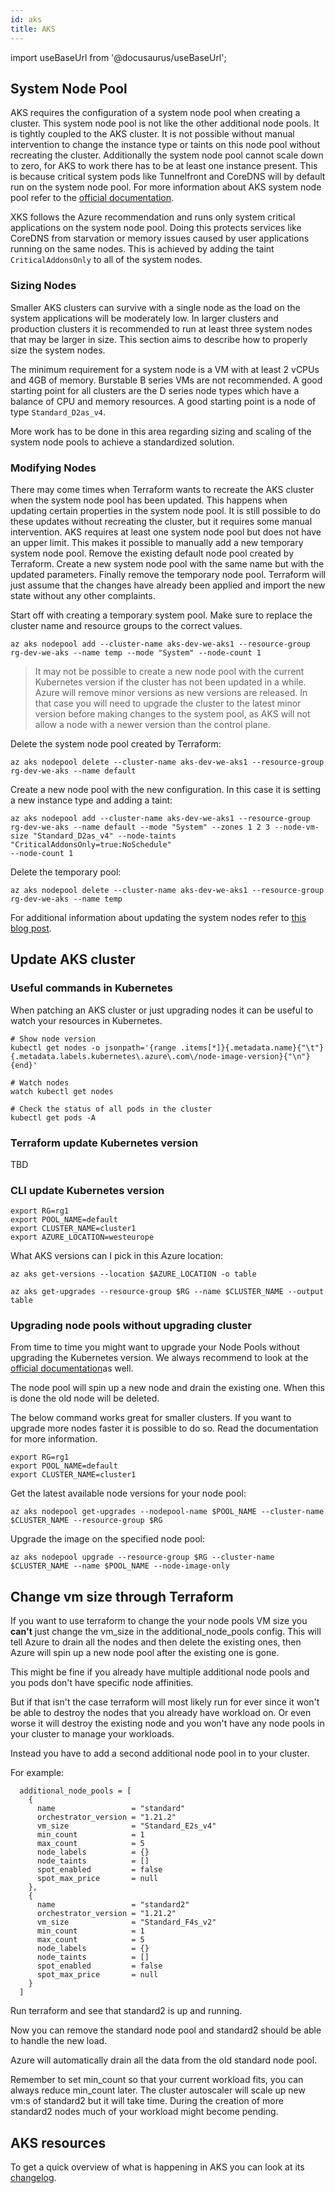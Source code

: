 ```yaml
---
id: aks
title: AKS
---
```


import useBaseUrl from '@docusaurus/useBaseUrl';

## System Node Pool

AKS requires the configuration of a system node pool when creating a cluster. This system node pool is not like the other additional node pools. It is tightly coupled to the AKS cluster. It is not
possible without manual intervention to change the instance type or taints on this node pool without recreating the cluster. Additionally the system node pool cannot scale down to zero, for AKS to
work there has to be at least one instance present. This is because critical system pods like Tunnelfront and CoreDNS will by default run on the system node pool. For more information about AKS
system node pool refer to the [official documentation](https://docs.microsoft.com/en-us/azure/aks/use-system-pools#system-and-user-node-pools).

XKS follows the Azure recommendation and runs only system critical applications on the system node pool. Doing this protects services like CoreDNS from starvation or memory issues caused by user
applications running on the same nodes. This is achieved by adding the taint `CriticalAddonsOnly` to all of the system nodes.

### Sizing Nodes

Smaller AKS clusters can survive with a single node as the load on the system applications will be moderately low. In larger clusters and production clusters it is recommended to run at least three
system nodes that may be larger in size. This section aims to describe how to properly size the system nodes.

The minimum requirement for a system node is a VM with at least 2 vCPUs and 4GB of memory. Burstable B series VMs are not recommended. A good starting point for all clusters are the D series node
types which have a balance of CPU and memory resources. A good starting point is a node of type `Standard_D2as_v4`.

More work has to be done in this area regarding sizing and scaling of the system node pools to achieve a standardized solution.

### Modifying Nodes

There may come times when Terraform wants to recreate the AKS cluster when the system node pool has been updated. This happens when updating certain properties in the system node pool. It is still
possible to do these updates without recreating the cluster, but it requires some manual intervention. AKS requires at least one system node pool but does not have an upper limit. This makes it
possible to manually add a new temporary system node pool. Remove the existing default node pool created by Terraform. Create a new system node pool with the same name but with the updated parameters.
Finally remove the temporary node pool. Terraform will just assume that the changes have already been applied and import the new state without any other complaints.

Start off with creating a temporary system pool. Make sure to replace the cluster name and resource groups to the correct values.

```shell
az aks nodepool add --cluster-name aks-dev-we-aks1 --resource-group rg-dev-we-aks --name temp --mode "System" --node-count 1
```

> It may not be possible to create a new node pool with the current Kubernetes version if the cluster has not been updated in a while. Azure will remove minor versions as new versions are released. In
> that case you will need to upgrade the cluster to the latest minor version before making changes to the system pool, as AKS will not allow a node with a newer version than the control plane.

Delete the system node pool created by Terraform:

```shell
az aks nodepool delete --cluster-name aks-dev-we-aks1 --resource-group rg-dev-we-aks --name default
```

Create a new node pool with the new configuration. In this case it is setting a new instance type and adding a taint:

```shell
az aks nodepool add --cluster-name aks-dev-we-aks1 --resource-group rg-dev-we-aks --name default --mode "System" --zones 1 2 3 --node-vm-size "Standard_D2as_v4" --node-taints "CriticalAddonsOnly=true:NoSchedule"
--node-count 1
```

Delete the temporary pool:

```shell
az aks nodepool delete --cluster-name aks-dev-we-aks1 --resource-group rg-dev-we-aks --name temp
```

For additional information about updating the system nodes refer to [this blog post](https://pumpingco.de/blog/modify-aks-default-node-pool-in-terraform-without-redeploying-the-cluster/).

## Update AKS cluster

### Useful commands in Kubernetes

When patching an AKS cluster or just upgrading nodes it can be useful to watch your resources in Kubernetes.

```shell
# Show node version
kubectl get nodes -o jsonpath='{range .items[*]}{.metadata.name}{"\t"}{.metadata.labels.kubernetes\.azure\.com\/node-image-version}{"\n"}{end}'

# Watch nodes
watch kubectl get nodes

# Check the status of all pods in the cluster
kubectl get pods -A
```

### Terraform update Kubernetes version

TBD

### CLI update Kubernetes version

```shell
export RG=rg1
export POOL_NAME=default
export CLUSTER_NAME=cluster1
export AZURE_LOCATION=westeurope
```

What AKS versions can I pick in this Azure location:

```shell
az aks get-versions --location $AZURE_LOCATION -o table
```

```shell
az aks get-upgrades --resource-group $RG --name $CLUSTER_NAME --output table
```

### Upgrading node pools without upgrading cluster

From time to time you might want to upgrade your Node Pools without upgrading the Kubernetes version. We always recommend to look at
the [official documentation](https://docs.microsoft.com/en-us/azure/aks/node-image-upgrade)as well.

The node pool will spin up a new node and drain the existing one.
When this is done the old node will be deleted.

The below command works great for smaller clusters. If you want to upgrade more nodes faster it is possible to do so. Read the documentation for more information.

```shell
export RG=rg1
export POOL_NAME=default
export CLUSTER_NAME=cluster1
```

Get the latest available node versions for your node pool:

```shell
az aks nodepool get-upgrades --nodepool-name $POOL_NAME --cluster-name $CLUSTER_NAME --resource-group $RG
```

Upgrade the image on the specified node pool:

```shell
az aks nodepool upgrade --resource-group $RG --cluster-name $CLUSTER_NAME --name $POOL_NAME --node-image-only
```

## Change vm size through Terraform

If you want to use terraform to change the your node pools VM size you **can't** just change the vm_size in the additional_node_pools config.
This will tell Azure to drain all the nodes and then delete the existing ones, then Azure will spin up a new node pool after the existing one is gone.

This might be fine if you already have multiple additional node pools and you pods don't have specific node affinities.

But if that isn't the case terraform will most likely run for ever since it won't be able to destroy the nodes that you already have workload on.
Or even worse it will destroy the existing node and you won't have any node pools in your cluster to manage your workloads.

Instead you have to add a second additional node pool in to your cluster.

For example:

```.hcl
  additional_node_pools = [
    {
      name                 = "standard"
      orchestrator_version = "1.21.2"
      vm_size              = "Standard_E2s_v4"
      min_count            = 1
      max_count            = 5
      node_labels          = {}
      node_taints          = []
      spot_enabled         = false
      spot_max_price       = null
    },
    {
      name                 = "standard2"
      orchestrator_version = "1.21.2"
      vm_size              = "Standard_F4s_v2"
      min_count            = 1
      max_count            = 5
      node_labels          = {}
      node_taints          = []
      spot_enabled         = false
      spot_max_price       = null
    }
  ]
```

Run terraform and see that standard2 is up and running.

Now you can remove the standard node pool and standard2 should be able to handle the new load.

Azure will automatically drain all the data from the old standard node pool.

Remember to set min_count so that your current workload fits, you can always reduce min_count later.
The cluster autoscaler will scale up new vm:s of standard2 but it will take time.
During the creation of more standard2 nodes much of your workload might become pending.

## AKS resources

To get a quick overview of what is happening in AKS you can look at its [changelog](https://github.com/Azure/AKS/releases).
